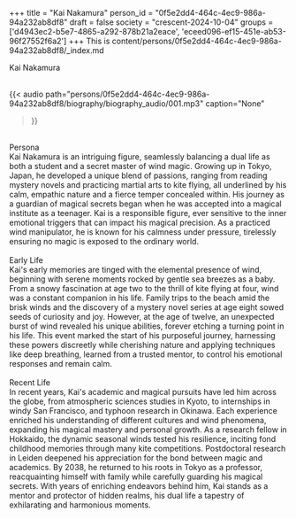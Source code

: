 +++
title = "Kai Nakamura"
person_id = "0f5e2dd4-464c-4ec9-986a-94a232ab8df8"
draft = false
society = "crescent-2024-10-04"
groups = ['d4943ec2-b5e7-4865-a292-878b21a2eace', 'eceed096-ef15-451e-ab53-96f27552f6a2']
+++
This is content/persons/0f5e2dd4-464c-4ec9-986a-94a232ab8df8/_index.md

<script>
(function() {
    const personId = "0f5e2dd4-464c-4ec9-986a-94a232ab8df8";
    const societyId = "crescent-2024-10-04";

    // Set the selected person and society in localStorage
    localStorage.setItem('selectedPerson', personId);
    localStorage.setItem('selectedSociety', societyId);

    // Automatically set the dropdowns based on this person's data
    const societySelect = document.getElementById('society-select');
    const personSelect = document.getElementById('person-select');

    if (societySelect) {
    societySelect.value = societyId;
    }
    if (personSelect) {
    personSelect.value = personId;
    }
})();
</script><div class="h1_1_right">Kai Nakamura</div><br>
{{< audio
    path="persons/0f5e2dd4-464c-4ec9-986a-94a232ab8df8/biography/biography_audio/001.mp3" 
    caption="None"
>}}
<br>
<div class="h2">Persona</div><div class="plain">Kai Nakamura is an intriguing figure, seamlessly balancing a dual life as both a student and a secret master of wind magic. Growing up in Tokyo, Japan, he developed a unique blend of passions, ranging from reading mystery novels and practicing martial arts to kite flying, all underlined by his calm, empathic nature and a fierce temper concealed within. His journey as a guardian of magical secrets began when he was accepted into a magical institute as a teenager. Kai is a responsible figure, ever sensitive to the inner emotional triggers that can impact his magical precision. As a practiced wind manipulator, he is known for his calmness under pressure, tirelessly ensuring no magic is exposed to the ordinary world.</div><br>
<div class="h2">Early Life</div><div class="plain">Kai's early memories are tinged with the elemental presence of wind, beginning with serene moments rocked by gentle sea breezes as a baby. From a snowy fascination at age two to the thrill of kite flying at four, wind was a constant companion in his life. Family trips to the beach amid the brisk winds and the discovery of a mystery novel series at age eight sowed seeds of curiosity and joy. However, at the age of twelve, an unexpected burst of wind revealed his unique abilities, forever etching a turning point in his life. This event marked the start of his purposeful journey, harnessing these powers discreetly while cherishing nature and applying techniques like deep breathing, learned from a trusted mentor, to control his emotional responses and remain calm.</div><br>
<div class="h2">Recent Life</div><div class="plain">In recent years, Kai's academic and magical pursuits have led him across the globe, from atmospheric sciences studies in Kyoto, to internships in windy San Francisco, and typhoon research in Okinawa. Each experience enriched his understanding of different cultures and wind phenomena, expanding his magical mastery and personal growth. As a research fellow in Hokkaido, the dynamic seasonal winds tested his resilience, inciting fond childhood memories through many kite competitions. Postdoctoral research in Leiden deepened his appreciation for the bond between magic and academics. By 2038, he returned to his roots in Tokyo as a professor, reacquainting himself with family while carefully guarding his magical secrets. With years of enriching endeavors behind him, Kai stands as a mentor and protector of hidden realms, his dual life a tapestry of exhilarating and harmonious moments.</div><br>
